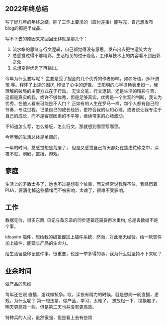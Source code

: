 
## 2022年终总结

写了好几年的年终总结，除了工作上要求的（应付差事）能写完，自己想发布blog的都是半成品。

写不下去的原因来来回回无非就是那几个：
1. 流水帐的思绪与行文逻辑，自己都觉得没有意思，发布出去更怕遗笑大方
2. 总感觉过得不够精彩，生活相关的过于隐私，工作与技术上的内容看不到出彩之处
3. 总想变得优秀了再输出。

今年为什么要写呢？
主要是受了掘金的几个优秀的作者影响，如@冴语，@TF男孩 等。释怀了上述的困扰, 印证了心中的逻辑。
王阳明的心学提畅表里如一，我理解的破局的主要方式在于行动。
无论文笔，行文逻辑，还是生活的精彩与否，这都是真实的我，或许不够优秀，但是足够真实。优秀是一个主观的判断，我认为优秀，在他人看来可能是不入门？
正如有的人生在罗马一样，每个人都有自己的节奏，专注过程，记录自己的成长经历，更符合我的认知心理，或者说让我专注于自己的成长，而不是客观因素的不平等，继续带来的心绪波动。

不知道怎么写，怎么排版，怎么行文，那就想到哪里写哪里。

今年我的生活总体是单调的，

一年的时间，总感觉想是荒废了， 但是又感觉自己每天都处在焦虑忙碌之中，深夜不眠，刷剧，直播，游戏。

## 家庭

生活上的矛盾太多了，她也不过是想有个依靠，而又经常说我靠不住，我经历着PUA，要消化掉这些情绪而不被影响，太难了，很难不受影响。

## 工作

数据无价，很多东西, 日记与备忘录的同步逻辑还需要再次重构, 总是丢数据不是个事。

ideavim 插件，想给我的编辑器加上插件系统，然而，对此毫无经验。给一款软件加上插件，能延长产品的生命力。

给生活留些印记这件事，很重要，也是一举多得的事，我为什么就坚持不下来呢？

## 业余时间

做产品的思维

每年还在跟 直播，游戏做抗争。哎，深夜有精力的时候，就是想刷一刷直播，游戏。为什么呢？ 
第一想法是，做产品，学习，太难了， 想放松一下，换换脑子，明天更高效一些，但是第二天也并没有更高效。

特种兵的人设，虽然很强，但是看上去有些烦

